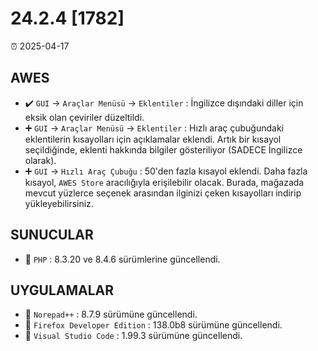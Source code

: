 # 24.2.4 [1782]

⏰ 2025-04-17

## AWES
- ✔️ `GUI` -> `Araçlar Menüsü` -> `Eklentiler` : İngilizce dışındaki diller için eksik olan çeviriler düzeltildi.  
- ➕ `GUI` -> `Araçlar Menüsü` -> `Eklentiler` : Hızlı araç çubuğundaki eklentilerin kısayolları için açıklamalar eklendi. Artık bir kısayol seçildiğinde, eklenti hakkında bilgiler gösteriliyor (SADECE İngilizce olarak).  
- ➕ `GUI` -> `Hızlı Araç Çubuğu` : 50'den fazla kısayol eklendi. Daha fazla kısayol, `AWES Store` aracılığıyla erişilebilir olacak. Burada, mağazada mevcut yüzlerce seçenek arasından ilginizi çeken kısayolları indirip yükleyebilirsiniz.

## SUNUCULAR
- 🔄 `PHP`    : 8.3.20 ve 8.4.6 sürümlerine güncellendi.

## UYGULAMALAR
- 🔄 `Norepad++` : 8.7.9 sürümüne güncellendi.
- 🔄 `Firefox Developer Edition` : 138.0b8 sürümüne güncellendi.
- 🔄 `Visual Studio Code` : 1.99.3 sürümüne güncellendi.
